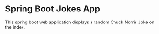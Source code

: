 # Spring Boot Jokes App
This spring boot web application displays a random Chuck Norris Joke on the index.